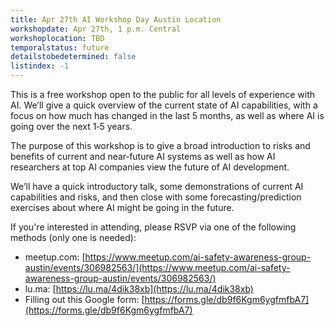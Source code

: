 ```yaml
---
title: Apr 27th AI Workshop Day Austin Location
workshopdate: Apr 27th, 1 p.m. Central
workshoplocation: TBD
temporalstatus: future
detailstobedetermined: false
listindex: -1
---
```


This is a free workshop open to the public for all levels of experience with AI. We’ll give a quick overview of the current state of AI capabilities, with a focus on how much has changed in the last 5 months, as well as where AI is going over the next 1‑5 years.

The purpose of this workshop is to give a broad introduction to risks and benefits of current and near‑future AI systems as well as how AI researchers at top AI companies view the future of AI development.

We’ll have a quick introductory talk, some demonstrations of current AI capabilities and risks, and then close with some forecasting/prediction exercises about where AI might be going in the future.

If you're interested in attending, please RSVP via one of the following methods (only one is needed):

+ meetup.com: [https://www.meetup.com/ai-safety-awareness-group-austin/events/306982563/](https://www.meetup.com/ai-safety-awareness-group-austin/events/306982563/)
+ lu.ma: [https://lu.ma/4dik38xb](https://lu.ma/4dik38xb)
+ Filling out this Google form: [https://forms.gle/db9f6Kgm6ygfmfbA7](https://forms.gle/db9f6Kgm6ygfmfbA7)

